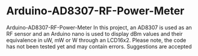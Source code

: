 # Arduino-AD8307-RF-Power-Meter
Arduino-AD8307-RF-Power-Meter
In this project, an AD8307 is used as an RF sensor and an Arduino nano is used to display dBm values ​​and their equivalence in uW, mW or W through an LCD16x2.
Please note, the code has not been tested yet and may contain errors.
Suggestions are accepted
